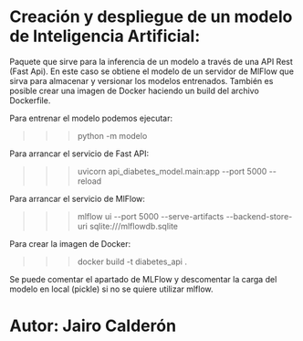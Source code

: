 Creación y despliegue de un modelo de Inteligencia Artificial: 
=============================================================
Paquete que sirve para la inferencia de un modelo a través de una API Rest (Fast Api). En este caso se obtiene el modelo de un servidor de MlFlow que sirva para almacenar y versionar los modelos entrenados. También es posible crear una imagen de Docker haciendo un build del archivo Dockerfile.

Para entrenar el modelo podemos ejecutar:
>>> python -m modelo

Para arrancar el servicio de Fast API:
>>> uvicorn api_diabetes_model.main:app --port 5000 --reload

Para arrancar el servicio de MlFlow:
>>> mlflow ui --port 5000 --serve-artifacts --backend-store-uri sqlite:///mlflowdb.sqlite

Para crear la imagen de Docker:
 >>> docker build -t diabetes_api .

Se puede comentar el apartado de MLFlow y descomentar la carga del modelo en local (pickle) si no se quiere utilizar mlflow.

Autor: Jairo Calderón
======================